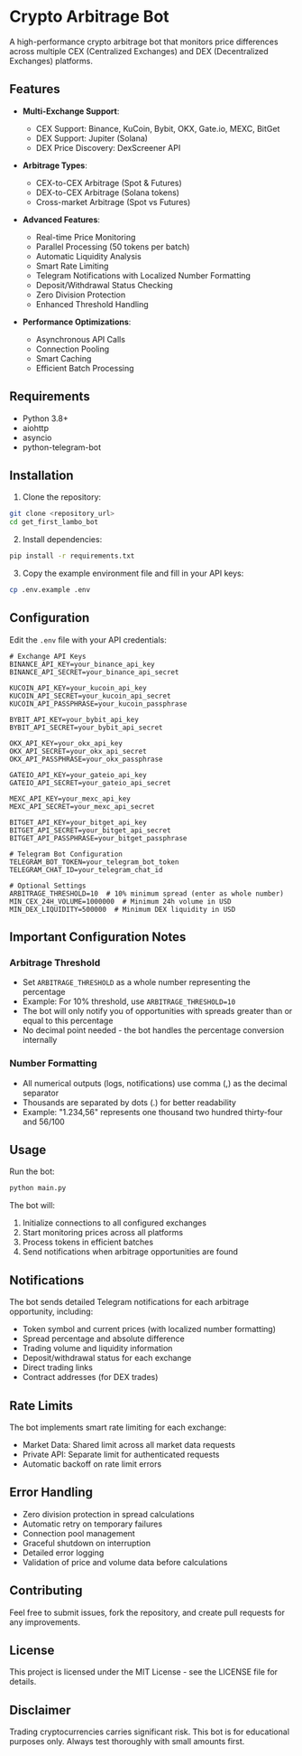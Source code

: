 # Crypto Arbitrage Bot

A high-performance crypto arbitrage bot that monitors price differences across multiple CEX (Centralized Exchanges) and DEX (Decentralized Exchanges) platforms.

## Features

- **Multi-Exchange Support**:
  - CEX Support: Binance, KuCoin, Bybit, OKX, Gate.io, MEXC, BitGet
  - DEX Support: Jupiter (Solana)
  - DEX Price Discovery: DexScreener API

- **Arbitrage Types**:
  - CEX-to-CEX Arbitrage (Spot & Futures)
  - DEX-to-CEX Arbitrage (Solana tokens)
  - Cross-market Arbitrage (Spot vs Futures)

- **Advanced Features**:
  - Real-time Price Monitoring
  - Parallel Processing (50 tokens per batch)
  - Automatic Liquidity Analysis
  - Smart Rate Limiting
  - Telegram Notifications with Localized Number Formatting
  - Deposit/Withdrawal Status Checking
  - Zero Division Protection
  - Enhanced Threshold Handling

- **Performance Optimizations**:
  - Asynchronous API Calls
  - Connection Pooling
  - Smart Caching
  - Efficient Batch Processing

## Requirements

- Python 3.8+
- aiohttp
- asyncio
- python-telegram-bot

## Installation

1. Clone the repository:
```bash
git clone <repository_url>
cd get_first_lambo_bot
```

2. Install dependencies:
```bash
pip install -r requirements.txt
```

3. Copy the example environment file and fill in your API keys:
```bash
cp .env.example .env
```

## Configuration

Edit the `.env` file with your API credentials:

```env
# Exchange API Keys
BINANCE_API_KEY=your_binance_api_key
BINANCE_API_SECRET=your_binance_api_secret

KUCOIN_API_KEY=your_kucoin_api_key
KUCOIN_API_SECRET=your_kucoin_api_secret
KUCOIN_API_PASSPHRASE=your_kucoin_passphrase

BYBIT_API_KEY=your_bybit_api_key
BYBIT_API_SECRET=your_bybit_api_secret

OKX_API_KEY=your_okx_api_key
OKX_API_SECRET=your_okx_api_secret
OKX_API_PASSPHRASE=your_okx_passphrase

GATEIO_API_KEY=your_gateio_api_key
GATEIO_API_SECRET=your_gateio_api_secret

MEXC_API_KEY=your_mexc_api_key
MEXC_API_SECRET=your_mexc_api_secret

BITGET_API_KEY=your_bitget_api_key
BITGET_API_SECRET=your_bitget_api_secret
BITGET_API_PASSPHRASE=your_bitget_passphrase

# Telegram Bot Configuration
TELEGRAM_BOT_TOKEN=your_telegram_bot_token
TELEGRAM_CHAT_ID=your_telegram_chat_id

# Optional Settings
ARBITRAGE_THRESHOLD=10  # 10% minimum spread (enter as whole number)
MIN_CEX_24H_VOLUME=1000000  # Minimum 24h volume in USD
MIN_DEX_LIQUIDITY=500000  # Minimum DEX liquidity in USD
```

## Important Configuration Notes

### Arbitrage Threshold
- Set `ARBITRAGE_THRESHOLD` as a whole number representing the percentage
- Example: For 10% threshold, use `ARBITRAGE_THRESHOLD=10`
- The bot will only notify you of opportunities with spreads greater than or equal to this percentage
- No decimal point needed - the bot handles the percentage conversion internally

### Number Formatting
- All numerical outputs (logs, notifications) use comma (,) as the decimal separator
- Thousands are separated by dots (.) for better readability
- Example: "1.234,56" represents one thousand two hundred thirty-four and 56/100

## Usage

Run the bot:
```bash
python main.py
```

The bot will:
1. Initialize connections to all configured exchanges
2. Start monitoring prices across all platforms
3. Process tokens in efficient batches
4. Send notifications when arbitrage opportunities are found

## Notifications

The bot sends detailed Telegram notifications for each arbitrage opportunity, including:
- Token symbol and current prices (with localized number formatting)
- Spread percentage and absolute difference
- Trading volume and liquidity information
- Deposit/withdrawal status for each exchange
- Direct trading links
- Contract addresses (for DEX trades)

## Rate Limits

The bot implements smart rate limiting for each exchange:
- Market Data: Shared limit across all market data requests
- Private API: Separate limit for authenticated requests
- Automatic backoff on rate limit errors

## Error Handling

- Zero division protection in spread calculations
- Automatic retry on temporary failures
- Connection pool management
- Graceful shutdown on interruption
- Detailed error logging
- Validation of price and volume data before calculations

## Contributing

Feel free to submit issues, fork the repository, and create pull requests for any improvements.

## License

This project is licensed under the MIT License - see the LICENSE file for details.

## Disclaimer

Trading cryptocurrencies carries significant risk. This bot is for educational purposes only. Always test thoroughly with small amounts first. 